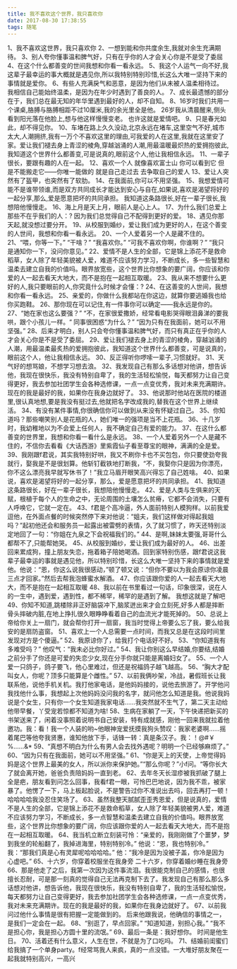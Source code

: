```yaml
---
title: 我不喜欢这个世界，我只喜欢你
date: 2017-08-30 17:38:55
tags: 随笔
---
```


1、我不喜欢这世界，我只喜欢你
2、一想到能和你共度余生,我就对余生充满期待。
3、别人夸你懂事温和脾气好，只有在乎你的人才会关心你是不是受了委屈
4、在这个什么都善变的世间我想和你看一看永远。
5、我这个人运气一向不好,我这辈子最幸运的事大概就是遇见你,所以我特别特别珍惜,长这么大唯一坚持下来的事情就是爱你。
6、有些人充满戾气和恶意，是因为他们从未被人温柔相待过。
我相信自己能始终温柔，是因为在年少时遇到了善良的人。
7、成长最遗憾的部分在于，我们总在最无知的年华里遇到最好的人，却不自知。
8、16岁时我们共用一个课桌,胳膊与胳膊相距不过10厘米,我的余光里全是他。
26岁我从清晨醒来,侧头看到阳光落在他脸上,想与他这样慢慢变老。
也许这就是爱情吧。
9、只是春光如此，却不得见你。
10、车堵在路上久久没动,北京永远在堵车,这里空气不好,城市太大,人潮拥挤,我有一万个不喜欢这里的理由,可我爱的人在这里,我就在这里安了家。爱让我们褪去身上青涩的棱角,穿越汹涌的人潮,用最温暖最炽热的爱拥抱彼此,我知道这个世界什么都善变,可是说真的,眼前这个人,他让我相信永远。
11、一辈子很长，要跟有趣的人在一起。
12、喜欢一个人 就像喜欢富士山 你可以看到它 但是不能搬走它——你唯一能做的 就是自己走过去 去争取自己的爱人
13、爱让人突然有了盔甲，也突然有了软肋。
14、在我面前,你可以不用坚强。
15、我想爱情可能不是谁带领谁,而是双方共同成长才能达到安心与自在,如果说,喜欢是渴望将好的一起分享,那么,爱是愿意把坏的共同承担。
我知道这条路很长,好在一辈子很长,我想陪他慢慢走。
16、海上月是天上月，眼前人是心上人。
17、为什么我们总爱上那些不在乎我们的人：?
因为我们总觉得自己不配得到更好的爱。
18、遇见你那天起,就没想过要分开。
19、从校服到婚纱，爱让我们成为更好的人，在这个善变的人世间，我想和你看一看永远。
20、一个人爱着另一个人是藏不住的。
21、“喂，你等一下。”
“干啥？”
“我喜欢你。”
“可我不喜欢你啊，你谁啊？”
“我只是通知你一下，没问你意见。”
22、爱情不是人生的全部，它是锦上添花不是救命稻草，女人除了年轻美貌被人爱，难道不应该努力学习，不断成长，多一些智慧和温柔去建立自我的价值吗。眼界放宽些，这个世界比你想象的要广阔，你应该和你爱的人一起去看天大地大，而不是抱在一起相互取暖。
23、我从来不想要什么更好的人,我只要眼前的人,你究竟什么时候才会懂：?
24、在这善变的人世间，我想和你看一看永远。
25、亲爱的，你做什么我都站在你这边，就算你要逃婚我也给你买跑鞋。
26、那你现在可以记住,有一件事你可以确定——我永远是你的。
27、“她在家也这么要强？”
“不，在家很爱撒娇，经常看电影哭得眼泪鼻涕的要我哄，跟个小孩儿一样。“
同事很困惑“为什么？”
“因为只有在我面前，她可以不用坚强。”
28、后来才明白，别人只会夸你懂事温和脾气好，而只有真正在乎你的人才会关心你是不是受了委屈。
29、爱让我们褪去身上的青涩的棱角，穿越汹涌的人潮，用最温柔最炙热的爱拥抱彼此，我知道这个世界什么都善变，可是说真的，眼前这个人，他让我相信永远。
30、反正得听你啰嗦一辈子,习惯就好。
31、天气好的想骂娘，不想学习想去浪。
32、我发现自己有那么多话想对他讲，想告诉他，我现在很快乐，我没有特别自卑了，我的生活轻松愉悦，每天都努力让自己变得更好，我去参加社团学生会各种选修课，一点一点变优秀，我对未来充满期许。现在的我是最好的我，如果你在我身边就好了。
33、他说那时他站在医院的楼道里,很认真地想,要是我没有挺过去,他就把名字改成我的,替我在这个世界上继续活。
34、有没有某件事情,你很确信你可以做到从来没有怀疑过自己。
35、你知道吗？那些嘲笑别人是花瓶的人，她们唯一的强项是当不上花瓶。
36、十几岁时，我幼稚地以为不会爱上任何人，我不确定自己有爱的能力。
37、在这什么都善变的世界里，我想和你看一看什么是永远。
38、一个人爱着另外一个人是藏不住的，不信你去看看《大话西游》里紫霞仙子看至尊宝的眼神，满满的全是爱。
39、我刚跟f君说，其实我特别好哄，我又不刷你卡也不买包包，你只要使劲夸我就行，娶我是不是很划算。他斩钉截铁地打断我，“不，我娶你只是因为你漂亮，你不这么漂亮我早就写休书了！”我立马眉开眼笑高兴得忘了自己姓啥。
40、如果说，喜欢是渴望将好的一起分享，那么，爱是愿意把坏的共同承担。
41、我知道这条路很长，好在一辈子很长，我想陪他慢慢走。
42、爱是人类与生俱来的天赋，根植于每个人的生命之中，无论周围的土壤怎么贫瘠，它都不会消失，只要有人呼唤它，它就一定在。
43、f君是个高冷逼，外人面前特别人模狗样。以前我爱逗他，在外面点餐的时候突然停下来对他说：“姐夫，我们这样做对得起我姐吗？”起初他还会和服务员一起露出被雷劈的表情，久了就习惯了，昨天还特别淡定地回了一句：“你姐在九泉之下会祝福我们的。”
44、是啊,妹妹太要强,哥哥什么都帮不了,只能帮她哭。
45、从校服到婚纱，爱让我们成为最好的人。
46、出差回来累成狗，撞上朋友失恋，拖着箱子陪她喝酒。回到家特别伤感，跟f君说这我辈子最幸运的事就是遇见他，所以特别珍惜，长这么大唯一坚持下来的事情就是爱他。他说：“恩，你这么说我很感动，”顿了顿又说：“但你不要以为我会原谅你凌晨三点才回家。”然后去帮我泡蜂蜜水解酒。
47、你应该跟你爱的人一起去看天大地大，而不是抱在一起相互取暖
48、我以前在书里看过一句话，印象很深，说在人的一生中，遇到爱，遇到性，都不稀罕，稀罕的是遇到了解。
我想这就是了解吧
49、你知不知道,跳楼除非正好脑袋冲下,脑浆迸出来才会立刻死,好多人都是摔断骨头摔破内脏,在地上挣扎很久眼睁睁看着自己的血流光才能死掉的。
50、总说上帝给你关上一扇门，就会帮你打开一扇窗，我当时觉得上帝要么忘了我，要么给我安的是扇防盗窗。
51、喜欢上一个人总需要一点时间，而我又总是在这段时间里发现对方是个傻逼。”
52、我原谅你了，给我打个电话好不好。
53、“你知道我有多难受吗？”
他叹气：“我未必比你好过。”
54、我让你别这么早结婚,你要结,结婚之前分手了你还是可爱的失恋少女,现在分手你就只能是离婚妇女了。
55、一个人爱一只鸽子，鸽子要飞，他心里难过，但还是祝福鸽子越飞越高。
56、“胸大才配叫女人，你呢？顶多只能算是个雌性。”
57、以前我俩吵架，冷战，暑假班长让我联系他，说他手机关机。我打他家电话，是他妈妈接的，说他去旅游了。开学他问我找他什么事，我想起上次他妈妈没问我的名字，就问他怎么知道是我。他说我妈说是个女生，只有你一个女生知道我家电话……我突然就不生气了，第二天主动给他带早餐，丫受宠若惊都不知道为啥!
58、生病在家躺了一天，下午快递把新买的书架送来了，闲着没事照着说明书自己安装，特有成就感，刚他一回来我就拉着他邀功。我：看！我一个人装的哟~他眼神宠爱抚摸我狗头赞叹：我家老婆啊……摇着尾巴等他夸我贤惠，谁知他放下手，话锋一转：真是条汉子。我：！@#￥%……&*
59、“真想不明白为什么有男人会去找外遇呢？明明一个已经够麻烦了。”
60、“因为只有在我面前，她可以不用坚强。”
61、“你是天上的天使，上帝觉得妈妈是这个世界上最美的女人，所以派你来保护她。”“那么你呢？”小f问。“等你长大了就会离开她，爸爸负责陪妈妈一直到老。
62、去年冬天长湿疹被我抓破了腿上全是疤，朋友看到问怎么回事，我看f君一眼，可怜巴巴地说，因为我不乖，被家暴了。他愣了一下，马上板起脸说，不是警告过你不准说出去吗，回去再打一顿！哈哈哈哈我没忍住笑场了。
63、虽然我整天腻腻歪歪秀恩爱，但是说真的，爱情不是人生的全部，它是锦上添花不是救命稻草，女人除了年轻美貌被男人爱，难道不应该努力学习，不断成长，多一点智慧和温柔去建立自我的价值吗。眼界放宽些，这个世界比你想象的要广阔，你应该跟你爱的人一起去看天大地大，而不是抱在一起相互取暖。
64、我当机立断立刻装可怜：“亲爱的，我刚刚做了个噩梦，梦到我坐的轮船翻了，我掉进海里，特别特别冷。”
他说：“恩，我也特别冷。”
我：“那我们真是心有灵犀呢哈哈哈哈。”
他：“我冷是因为没被子盖，你冷是因为心虚吧。”
65、十六岁，你穿着校服坐在我身旁
二十六岁，你穿着婚纱睡在我身旁
66、那是他走了之后，我第一次因为这件事流泪。我很能克制自己的感情，也很擅长忍耐，可是那一刻真的觉得自己无法再克制下去了。我发现自己有那么那么多话想对他讲，想告诉他，我现在很快乐，我没有特别自卑了，我的生活轻松愉悦，每天都努力让自己变得更好，我去参加社团学生会各种选修课，一点一点变优秀，我对未来充满期许。现在的我是最好的我，如果你在我身边就好了。
67、以前我问过他什么事情是很有把握一定能做到的。
后来他跟我说，他确信的事情之一，是我们一定会在一起。
68、“别逛了，早点回家。”
“知道知道，别担心我。”
“我不是担心你，我是担心方圆十里的流氓。”
69、最后一条是：我好想你。
时间是他生日。
70、活着还有什么意义，人生在世，不就是为了口吃吗。
71、结婚前闺蜜们给我搞了一个单身party。f经常骂我人来疯，真的一点没错。一大堆好朋友聚在一起我就特别高兴，一高兴
